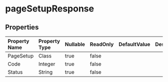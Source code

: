 # **pageSetupResponse**

 

## **Properties**

| Property Name | Property Type | Nullable |  ReadOnly | DefaultValue | Description | 
| :- | :- | :- |:- |  :- | :- |
|PageSetup|Class|true|false |  ||
|Code|Integer|true|false |  ||
|Status|String|true|false |  ||

